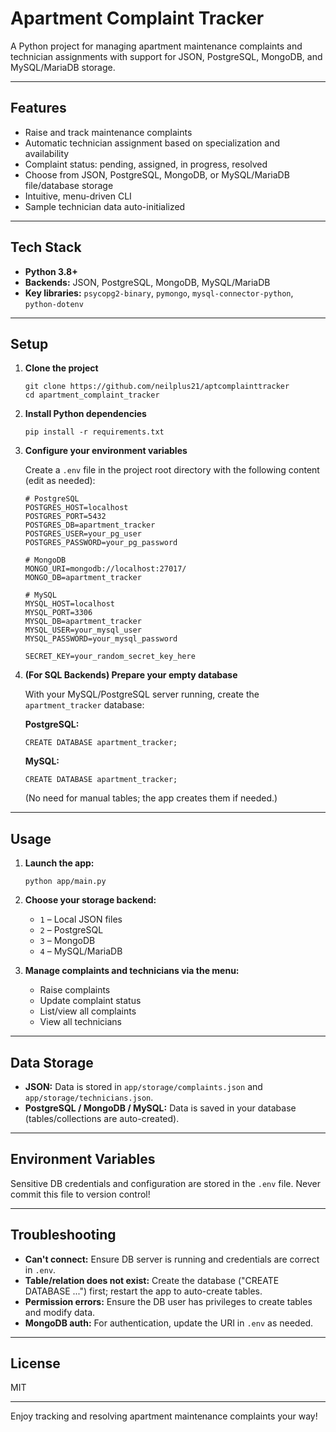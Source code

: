 # Apartment Complaint Tracker

A Python project for managing apartment maintenance complaints and technician assignments with support for JSON, PostgreSQL, MongoDB, and MySQL/MariaDB storage.

---

## Features

- Raise and track maintenance complaints
- Automatic technician assignment based on specialization and availability
- Complaint status: pending, assigned, in progress, resolved
- Choose from JSON, PostgreSQL, MongoDB, or MySQL/MariaDB file/database storage
- Intuitive, menu-driven CLI
- Sample technician data auto-initialized

---

## Tech Stack

- **Python 3.8+**
- **Backends:** JSON, PostgreSQL, MongoDB, MySQL/MariaDB
- **Key libraries:** `psycopg2-binary`, `pymongo`, `mysql-connector-python`, `python-dotenv`

---



## Setup

1. **Clone the project**

    ```
    git clone https://github.com/neilplus21/aptcomplainttracker
    cd apartment_complaint_tracker
    ```

2. **Install Python dependencies**

    ```
    pip install -r requirements.txt
    ```

3. **Configure your environment variables**

    Create a `.env` file in the project root directory with the following content (edit as needed):

    ```
    # PostgreSQL
    POSTGRES_HOST=localhost
    POSTGRES_PORT=5432
    POSTGRES_DB=apartment_tracker
    POSTGRES_USER=your_pg_user
    POSTGRES_PASSWORD=your_pg_password

    # MongoDB
    MONGO_URI=mongodb://localhost:27017/
    MONGO_DB=apartment_tracker

    # MySQL
    MYSQL_HOST=localhost
    MYSQL_PORT=3306
    MYSQL_DB=apartment_tracker
    MYSQL_USER=your_mysql_user
    MYSQL_PASSWORD=your_mysql_password

    SECRET_KEY=your_random_secret_key_here
    ```

4. **(For SQL Backends) Prepare your empty database**

    With your MySQL/PostgreSQL server running, create the `apartment_tracker` database:

    **PostgreSQL:**
    ```
    CREATE DATABASE apartment_tracker;
    ```

    **MySQL:**
    ```
    CREATE DATABASE apartment_tracker;
    ```

    (No need for manual tables; the app creates them if needed.)

---

## Usage

1. **Launch the app:**

    ```
    python app/main.py
    ```

2. **Choose your storage backend:**  
    - `1` – Local JSON files
    - `2` – PostgreSQL
    - `3` – MongoDB
    - `4` – MySQL/MariaDB

3. **Manage complaints and technicians via the menu:**
    - Raise complaints
    - Update complaint status
    - List/view all complaints
    - View all technicians

---

## Data Storage

- **JSON:** Data is stored in `app/storage/complaints.json` and `app/storage/technicians.json`.
- **PostgreSQL / MongoDB / MySQL:** Data is saved in your database (tables/collections are auto-created).

---

## Environment Variables

Sensitive DB credentials and configuration are stored in the `.env` file. Never commit this file to version control!

---

## Troubleshooting

- **Can't connect:** Ensure DB server is running and credentials are correct in `.env`.
- **Table/relation does not exist:** Create the database ("CREATE DATABASE ...") first; restart the app to auto-create tables.
- **Permission errors:** Ensure the DB user has privileges to create tables and modify data.
- **MongoDB auth:** For authentication, update the URI in `.env` as needed.

---

## License

MIT

---

Enjoy tracking and resolving apartment maintenance complaints your way!
